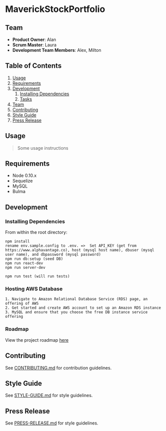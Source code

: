 # MaverickStockPortfolio

## Team

  - __Product Owner__: Alan
  - __Scrum Master__: Laura
  - __Development Team Members__: Alex, Milton

## Table of Contents

1. [Usage](#usage)
1. [Requirements](#requirements)
1. [Development](#development)
    1. [Installing Dependencies](#installing-dependencies)
    1. [Tasks](#roadmap)
1. [Team](#team)
1. [Contributing](#contributing)
1. [Style Guide](#style-guide)
1. [Press Release](#press-release)


## Usage

> Some usage instructions

## Requirements

- Node 0.10.x
- Sequelize
- MySQL 
- Bulma

## Development

### Installing Dependencies

From within the root directory:

```
npm install
rename env.sample.config to .env. =>  Set API_KEY (get from https://www.alphavantage.co), host (mysql host name), dbuser (mysql user name), and dbpassword (mysql password)
npm run db:setup (seed DB)
npm run react-dev
npm run server-dev

npm run test (will run tests)

```

### Hosting AWS Database

```
1. Navigate to Amazon Relational Database Service (RDS) page, an offering of AWS
2. Get started and create AWS account to set up an Amazon RDS instance
3. MySQL and ensure that you choose the free DB instance service offering
```

### Roadmap

View the project roadmap [here](https://trello.com/b/wWSvfUdm)


## Contributing

See [CONTRIBUTING.md](CONTRIBUTING.md) for contribution guidelines.

## Style Guide

See [STYLE-GUIDE.md](STYLE-GUIDE.md) for style guidelines.

## Press Release

See [PRESS-RELEASE.md](PRESS-RELEASE.md) for style guidelines.
